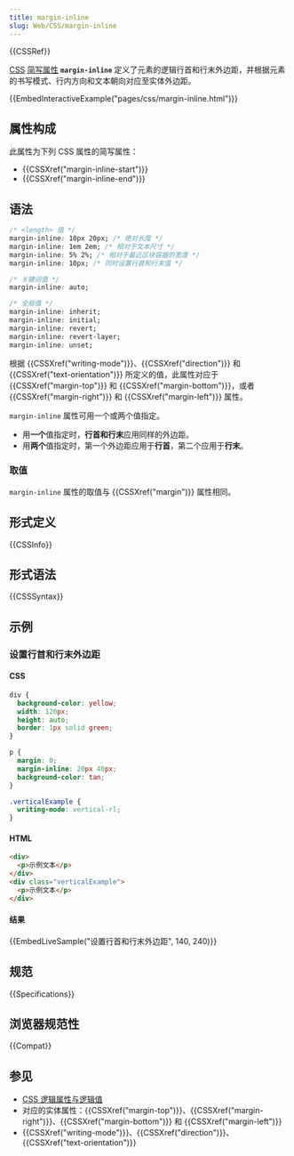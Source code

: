 ```yaml
---
title: margin-inline
slug: Web/CSS/margin-inline
---
```


{{CSSRef}}

[CSS](/zh-CN/docs/Web/CSS) [简写属性](/zh-CN/docs/Web/CSS/Shorthand_properties) **`margin-inline`** 定义了元素的逻辑行首和行末外边距，并根据元素的书写模式、行内方向和文本朝向对应至实体外边距。

{{EmbedInteractiveExample("pages/css/margin-inline.html")}}

## 属性构成

此属性为下列 CSS 属性的简写属性：

- {{CSSXref("margin-inline-start")}}
- {{CSSXref("margin-inline-end")}}

## 语法

```css
/* <length> 值 */
margin-inline: 10px 20px; /* 绝对长度 */
margin-inline: 1em 2em; /* 相对于文本尺寸 */
margin-inline: 5% 2%; /* 相对于最近区块容器的宽度 */
margin-inline: 10px; /* 同时设置行首和行末值 */

/* 关键词值 */
margin-inline: auto;

/* 全局值 */
margin-inline: inherit;
margin-inline: initial;
margin-inline: revert;
margin-inline: revert-layer;
margin-inline: unset;
```

根据 {{CSSXref("writing-mode")}}、{{CSSXref("direction")}} 和 {{CSSXref("text-orientation")}} 所定义的值，此属性对应于 {{CSSXref("margin-top")}} 和 {{CSSXref("margin-bottom")}}，或者 {{CSSXref("margin-right")}} 和 {{CSSXref("margin-left")}} 属性。

`margin-inline` 属性可用一个或两个值指定。

- 用**一个**值指定时，**行首和行末**应用同样的外边距。
- 用**两个**值指定时，第一个外边距应用于**行首**，第二个应用于**行末**。

### 取值

`margin-inline` 属性的取值与 {{CSSXref("margin")}} 属性相同。

## 形式定义

{{CSSInfo}}

## 形式语法

{{CSSSyntax}}

## 示例

### 设置行首和行末外边距

#### CSS

```css
div {
  background-color: yellow;
  width: 120px;
  height: auto;
  border: 1px solid green;
}

p {
  margin: 0;
  margin-inline: 20px 40px;
  background-color: tan;
}

.verticalExample {
  writing-mode: vertical-rl;
}
```

#### HTML

```html
<div>
  <p>示例文本</p>
</div>
<div class="verticalExample">
  <p>示例文本</p>
</div>
```

#### 结果

{{EmbedLiveSample("设置行首和行末外边距", 140, 240)}}

## 规范

{{Specifications}}

## 浏览器规范性

{{Compat}}

## 参见

- [CSS 逻辑属性与逻辑值](/zh-CN/docs/Web/CSS/CSS_logical_properties_and_values)
- 对应的实体属性：{{CSSXref("margin-top")}}、{{CSSXref("margin-right")}}、{{CSSXref("margin-bottom")}} 和 {{CSSXref("margin-left")}}
- {{CSSXref("writing-mode")}}、{{CSSXref("direction")}}、{{CSSXref("text-orientation")}}
